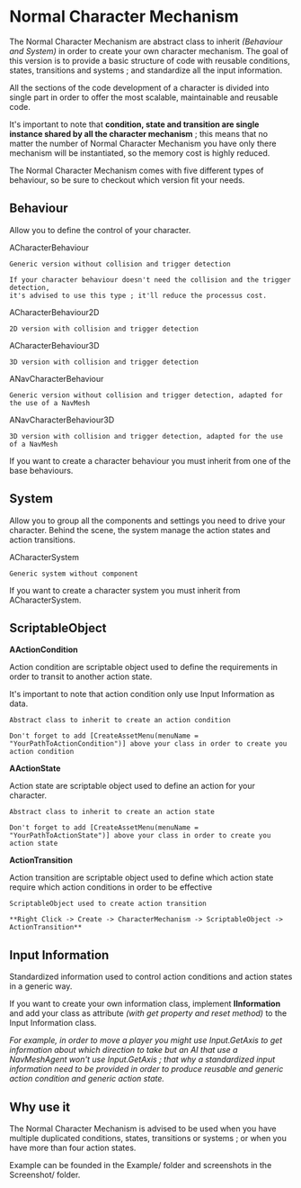 # Normal Character Mechanism

The Normal Character Mechanism are abstract class to inherit *(Behaviour and System)* in order to
create your own character mechanism. The goal of this version is to provide a basic structure of
code with reusable conditions, states, transitions and systems ; and standardize all the input
information.

All the sections of the code development of a character is divided into single part in order to
offer the most scalable, maintainable and reusable code. 

It's important to note that **condition, state and transition are single instance shared by all the
character mechanism** ; this means that no matter the number of Normal Character Mechanism you have
only there mechanism will be instantiated, so the memory cost is highly reduced.

The Normal Character Mechanism comes with five different types of behaviour, so be
sure to checkout which version fit your needs.

## Behaviour

Allow you to define the control of your character.

ACharacterBehaviour

    Generic version without collision and trigger detection
    
    If your character behaviour doesn't need the collision and the trigger detection,
    it's advised to use this type ; it'll reduce the processus cost.

ACharacterBehaviour2D

    2D version with collision and trigger detection

ACharacterBehaviour3D

    3D version with collision and trigger detection

ANavCharacterBehaviour

    Generic version without collision and trigger detection, adapted for the use of a NavMesh

ANavCharacterBehaviour3D

    3D version with collision and trigger detection, adapted for the use of a NavMesh

If you want to create a character behaviour you must inherit from one of the base behaviours.

## System

Allow you to group all the components and settings you need to drive your character.
Behind the scene, the system manage the action states and action transitions.

ACharacterSystem

    Generic system without component

If you want to create a character system you must inherit from ACharacterSystem.

## ScriptableObject

**AActionCondition**

Action condition are scriptable object used to define the requirements in order to transit to another action state.

It's important to note that action condition only use Input Information as data.

    Abstract class to inherit to create an action condition
    
    Don't forget to add [CreateAssetMenu(menuName = "YourPathToActionCondition")] above your class in order to create you action condition

**AActionState**

Action state are scriptable object used to define an action for your character.

    Abstract class to inherit to create an action state

    Don't forget to add [CreateAssetMenu(menuName = "YourPathToActionState")] above your class in order to create you action state

**ActionTransition**

Action transition are scriptable object used to define which action state require which action conditions in order to be effective

    ScriptableObject used to create action transition
    
    **Right Click -> Create -> CharacterMechanism -> ScriptableObject -> ActionTransition**

## Input Information

Standardized information used to control action conditions and action states in a generic way.

If you want to create your own information class, implement **IInformation** and add your
class as attribute *(with get property and reset method)* to the Input Information class.

*For example, in order to move a player you might use Input.GetAxis to get information about which
direction to take but an AI that use a NavMeshAgent won't use Input.GetAxis ; that why a 
standardized input information need to be provided in order to produce reusable and generic
action condition and generic action state.*

## Why use it

The Normal Character Mechanism is advised to be used when you have multiple duplicated conditions,
states, transitions or systems ; or when you have more than four
action states.

Example can be founded in the Example/ folder and screenshots in the Screenshot/ folder.